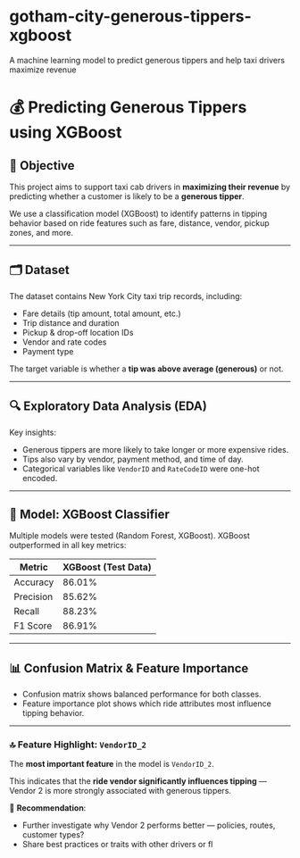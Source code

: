 # gotham-city-generous-tippers-xgboost
A machine learning model to predict generous tippers and help taxi drivers maximize revenue
# 💰 Predicting Generous Tippers using XGBoost

## 📌 Objective
This project aims to support taxi cab drivers in **maximizing their revenue** by predicting whether a customer is likely to be a **generous tipper**.

We use a classification model (XGBoost) to identify patterns in tipping behavior based on ride features such as fare, distance, vendor, pickup zones, and more.

---

## 🗂️ Dataset
The dataset contains New York City taxi trip records, including:
- Fare details (tip amount, total amount, etc.)
- Trip distance and duration
- Pickup & drop-off location IDs
- Vendor and rate codes
- Payment type

The target variable is whether a **tip was above average (generous)** or not.

---

## 🔍 Exploratory Data Analysis (EDA)
Key insights:
- Generous tippers are more likely to take longer or more expensive rides.
- Tips also vary by vendor, payment method, and time of day.
- Categorical variables like `VendorID` and `RateCodeID` were one-hot encoded.

---

## 🤖 Model: XGBoost Classifier
Multiple models were tested (Random Forest, XGBoost). XGBoost outperformed in all key metrics:

| Metric     | XGBoost (Test Data) |
|------------|---------------------|
| Accuracy   | 86.01%              |
| Precision  | 85.62%              |
| Recall     | 88.23%              |
| F1 Score   | 86.91%              |

---

## 📊 Confusion Matrix & Feature Importance
- Confusion matrix shows balanced performance for both classes.
- Feature importance plot shows which ride attributes most influence tipping behavior.

---

### 🔝 Feature Highlight: `VendorID_2`
The **most important feature** in the model is `VendorID_2`.

This indicates that the **ride vendor significantly influences tipping** — Vendor 2 is more strongly associated with generous tippers.

📌 **Recommendation**:
- Further investigate why Vendor 2 performs better — policies, routes, customer types?
- Share best practices or traits with other drivers or fl

